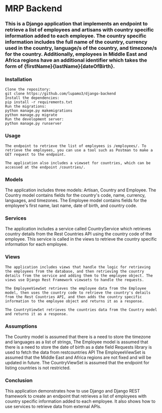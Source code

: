 # MRP Backend
### This is a Django application that implements an endpoint to retrieve a list of employees and artisans with country specific information added to each employee. The country specific information includes the full name of the country, currency used in the country, language/s of the country, and timezone/s for the country. Additionally, employees in Middle East and Africa regions have an additional identifier which takes the form of {firstName}{lastName}{dateOfBirth}.

### Installation
```
Clone the repository:
git clone https://github.com/lupamo3/django-backend
Install the dependencies:
pip install -r requirements.txt
Run the migrations:
python manage.py makemigrations
python manage.py migrate
Run the development server:
python manage.py runserver
```

### Usage
```
The endpoint to retrieve the list of employees is /employees/. To retrieve the employees, you can use a tool such as Postman to make a GET request to the endpoint.

The application also includes a viewset for countries, which can be accessed at the endpoint /countries/.
```

###  Models
The application includes three models: Artisan, Country and Employee. The Country model contains fields for the country's code, name, currency, languages, and timezones. The Employee model contains fields for the employee's first name, last name, date of birth, and country code.

### Services
The application includes a service called CountryService which retrieves country details from the Rest Countries API using the country code of the employee. This service is called in the views to retrieve the country specific information for each employee.

### Views
```
The application includes views that handle the logic for retrieving the employees from the database, and then retrieving the country details from the service and adding them to the employee object. The views use Django Rest Framework viewsets to handle the requests.

The EmployeeViewSet retrieves the employee data from the Employee model, then uses the country code to retrieve the country's details from the Rest Countries API, and then adds the country specific information to the employee object and returns it as a response.

The CountryViewSet retrieves the countries data from the Country model and returns it as a response.
```

### Assumptions
The Country model is assumed that there is a need to store the timezone and languages as a list of strings,
The Employee model is assumed that there is a need to store the date of birth as a date field
Requests library is used to fetch the data from restcountries API
The EmployeeViewSet is assumed that the Middle East and Africa regions are not fixed and will be updated in future.
The CountryViewSet is assumed that the endpoint for listing countries is not restricted.

### Conclusion
This application demonstrates how to use Django and Django REST framework to create an endpoint that retrieves a list of employees with country specific information added to each employee. It also shows how to use services to retrieve data from external APIs. 
